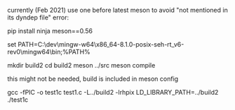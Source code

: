 
currently (Feb 2021) use one before latest meson to avoid "not mentioned in its dyndep file" error:

pip install ninja meson==0.56

set PATH=C:\dev\mingw-w64\x86_64-8.1.0-posix-seh-rt_v6-rev0\mingw64\bin;%PATH%

mkdir build2
cd build2
meson ../src
meson compile

this might not be needed, build is included in meson config

gcc -fPIC -o test1c test1.c -L../build2 -lrhpix
LD_LIBRARY_PATH=../build2 ./test1c
